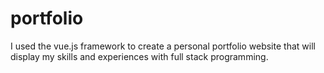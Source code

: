 # portfolio
I used the vue.js framework to create a personal portfolio website that will display my skills and experiences with full stack programming.
